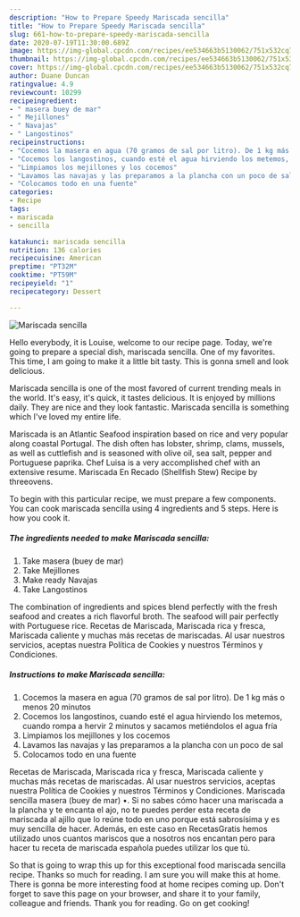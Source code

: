 ```yaml
---
description: "How to Prepare Speedy Mariscada sencilla"
title: "How to Prepare Speedy Mariscada sencilla"
slug: 661-how-to-prepare-speedy-mariscada-sencilla
date: 2020-07-19T11:30:00.689Z
image: https://img-global.cpcdn.com/recipes/ee534663b5130062/751x532cq70/mariscada-sencilla-foto-principal.jpg
thumbnail: https://img-global.cpcdn.com/recipes/ee534663b5130062/751x532cq70/mariscada-sencilla-foto-principal.jpg
cover: https://img-global.cpcdn.com/recipes/ee534663b5130062/751x532cq70/mariscada-sencilla-foto-principal.jpg
author: Duane Duncan
ratingvalue: 4.9
reviewcount: 10299
recipeingredient:
- " masera buey de mar"
- " Mejillones"
- " Navajas"
- " Langostinos"
recipeinstructions:
- "Cocemos la masera en agua (70 gramos de sal por litro). De 1 kg más o menos 20 minutos"
- "Cocemos los langostinos, cuando esté el agua hirviendo los metemos, cuando rompa a hervir 2 minutos y sacamos metiéndolos el agua fría"
- "Limpiamos los mejillones y los cocemos"
- "Lavamos las navajas y las preparamos a la plancha con un poco de sal"
- "Colocamos todo en una fuente"
categories:
- Recipe
tags:
- mariscada
- sencilla

katakunci: mariscada sencilla 
nutrition: 136 calories
recipecuisine: American
preptime: "PT32M"
cooktime: "PT59M"
recipeyield: "1"
recipecategory: Dessert

---
```



![Mariscada sencilla](https://img-global.cpcdn.com/recipes/ee534663b5130062/751x532cq70/mariscada-sencilla-foto-principal.jpg)

Hello everybody, it is Louise, welcome to our recipe page. Today, we're going to prepare a special dish, mariscada sencilla. One of my favorites. This time, I am going to make it a little bit tasty. This is gonna smell and look delicious.

Mariscada sencilla is one of the most favored of current trending meals in the world. It's easy, it's quick, it tastes delicious. It is enjoyed by millions daily. They are nice and they look fantastic. Mariscada sencilla is something which I've loved my entire life.

Mariscada is an Atlantic Seafood inspiration based on rice and very popular along coastal Portugal. The dish often has lobster, shrimp, clams, mussels, as well as cuttlefish and is seasoned with olive oil, sea salt, pepper and Portuguese paprika. Chef Luisa is a very accomplished chef with an extensive resume. Mariscada En Recado (Shellfish Stew) Recipe by threeovens.


To begin with this particular recipe, we must prepare a few components. You can cook mariscada sencilla using 4 ingredients and 5 steps. Here is how you cook it.

<!--inarticleads1-->

##### The ingredients needed to make Mariscada sencilla:

1. Take  masera (buey de mar)
1. Take  Mejillones
1. Make ready  Navajas
1. Take  Langostinos


The combination of ingredients and spices blend perfectly with the fresh seafood and creates a rich flavorful broth. The seafood will pair perfectly with Portuguese rice. Recetas de Mariscada, Mariscada rica y fresca, Mariscada caliente y muchas más recetas de mariscadas. Al usar nuestros servicios, aceptas nuestra Política de Cookies y nuestros Términos y Condiciones. 

<!--inarticleads2-->

##### Instructions to make Mariscada sencilla:

1. Cocemos la masera en agua (70 gramos de sal por litro). De 1 kg más o menos 20 minutos
1. Cocemos los langostinos, cuando esté el agua hirviendo los metemos, cuando rompa a hervir 2 minutos y sacamos metiéndolos el agua fría
1. Limpiamos los mejillones y los cocemos
1. Lavamos las navajas y las preparamos a la plancha con un poco de sal
1. Colocamos todo en una fuente


Recetas de Mariscada, Mariscada rica y fresca, Mariscada caliente y muchas más recetas de mariscadas. Al usar nuestros servicios, aceptas nuestra Política de Cookies y nuestros Términos y Condiciones. Mariscada sencilla masera (buey de mar) •. Si no sabes cómo hacer una mariscada a la plancha y te encanta el ajo, no te puedes perder esta receta de mariscada al ajillo que lo reúne todo en uno porque está sabrosísima y es muy sencilla de hacer. Además, en este caso en RecetasGratis hemos utilizado unos cuantos mariscos que a nosotros nos encantan pero para hacer tu receta de mariscada española puedes utilizar los que tú. 

So that is going to wrap this up for this exceptional food mariscada sencilla recipe. Thanks so much for reading. I am sure you will make this at home. There is gonna be more interesting food at home recipes coming up. Don't forget to save this page on your browser, and share it to your family, colleague and friends. Thank you for reading. Go on get cooking!
